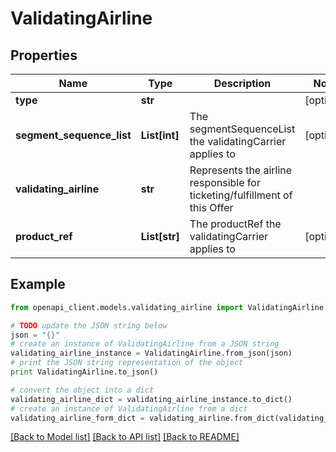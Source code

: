 # ValidatingAirline


## Properties
Name | Type | Description | Notes
------------ | ------------- | ------------- | -------------
**type** | **str** |  | [optional] 
**segment_sequence_list** | **List[int]** | The segmentSequenceList the validatingCarrier applies to | [optional] 
**validating_airline** | **str** | Represents the airline responsible for ticketing/fulfillment of this Offer | 
**product_ref** | **List[str]** | The productRef the validatingCarrier applies to | [optional] 

## Example

```python
from openapi_client.models.validating_airline import ValidatingAirline

# TODO update the JSON string below
json = "{}"
# create an instance of ValidatingAirline from a JSON string
validating_airline_instance = ValidatingAirline.from_json(json)
# print the JSON string representation of the object
print ValidatingAirline.to_json()

# convert the object into a dict
validating_airline_dict = validating_airline_instance.to_dict()
# create an instance of ValidatingAirline from a dict
validating_airline_form_dict = validating_airline.from_dict(validating_airline_dict)
```
[[Back to Model list]](../README.md#documentation-for-models) [[Back to API list]](../README.md#documentation-for-api-endpoints) [[Back to README]](../README.md)


